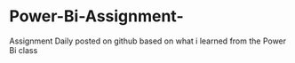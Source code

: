 # Power-Bi-Assignment-
Assignment Daily posted on github based on what i learned from the Power Bi class
